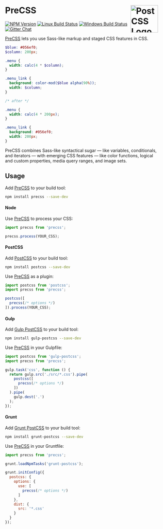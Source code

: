 # PreCSS [<img src="https://postcss.github.io/postcss/logo.svg" alt="PostCSS Logo" width="90" height="90" align="right">][postcss]

[![NPM Version][npm-img]][npm-url]
[![Linux Build Status][cli-img]][cli-url]
[![Windows Build Status][win-img]][win-url]
[![Gitter Chat][git-img]][git-url]

[PreCSS] lets you use Sass-like markup and staged CSS features in CSS.

```scss
$blue: #056ef0;
$column: 200px;

.menu {
  width: calc(4 * $column);
}

.menu_link {
  background: color-mod($blue alpha(90%));
  width: $column;
}

/* after */

.menu {
  width: calc(4 * 200px);
}

.menu_link {
  background: #056ef0;
  width: 200px;
}
```

PreCSS combines Sass-like syntactical sugar — like variables, conditionals, and
iterators — with emerging CSS features — like color functions, logical
and custom properties, media query ranges, and image sets.

## Usage

Add [PreCSS] to your build tool:

```bash
npm install precss --save-dev
```

#### Node

Use [PreCSS] to process your CSS:

```js
import precss from 'precss';

precss.process(YOUR_CSS);
```

#### PostCSS

Add [PostCSS] to your build tool:

```bash
npm install postcss --save-dev
```

Use [PreCSS] as a plugin:

```js
import postcss from 'postcss';
import precss from 'precss';

postcss([
  precss(/* options */)
]).process(YOUR_CSS);
```

#### Gulp

Add [Gulp PostCSS] to your build tool:

```bash
npm install gulp-postcss --save-dev
```

Use [PreCSS] in your Gulpfile:

```js
import postcss from 'gulp-postcss';
import precss from 'precss';

gulp.task('css', function () {
  return gulp.src('./src/*.css').pipe(
    postcss([
      precss(/* options */)
    ])
  ).pipe(
    gulp.dest('.')
  );
});
```

#### Grunt

Add [Grunt PostCSS] to your build tool:

```bash
npm install grunt-postcss --save-dev
```

Use [PreCSS] in your Gruntfile:

```js
import precss from 'precss';

grunt.loadNpmTasks('grunt-postcss');

grunt.initConfig({
  postcss: {
    options: {
      use: [
        precss(/* options */)
      ]
    },
    dist: {
      src: '*.css'
    }
  }
});
```

[npm-url]: https://www.npmjs.com/package/precss
[npm-img]: https://img.shields.io/npm/v/precss.svg
[cli-url]: https://travis-ci.org/jonathantneal/precss
[cli-img]: https://img.shields.io/travis/jonathantneal/precss.svg
[win-url]: https://ci.appveyor.com/project/jonathantneal/precss
[win-img]: https://img.shields.io/appveyor/ci/jonathantneal/precss.svg
[git-url]: https://gitter.im/postcss/postcss
[git-img]: https://img.shields.io/badge/chat-gitter-blue.svg

[PreCSS]: https://github.com/jonathantneal/precss
[PostCSS]: https://github.com/postcss/postcss
[Gulp PostCSS]: https://github.com/postcss/gulp-postcss
[Grunt PostCSS]: https://github.com/nDmitry/grunt-postcss
